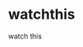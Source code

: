 watchthis
=========

watch this



























































































